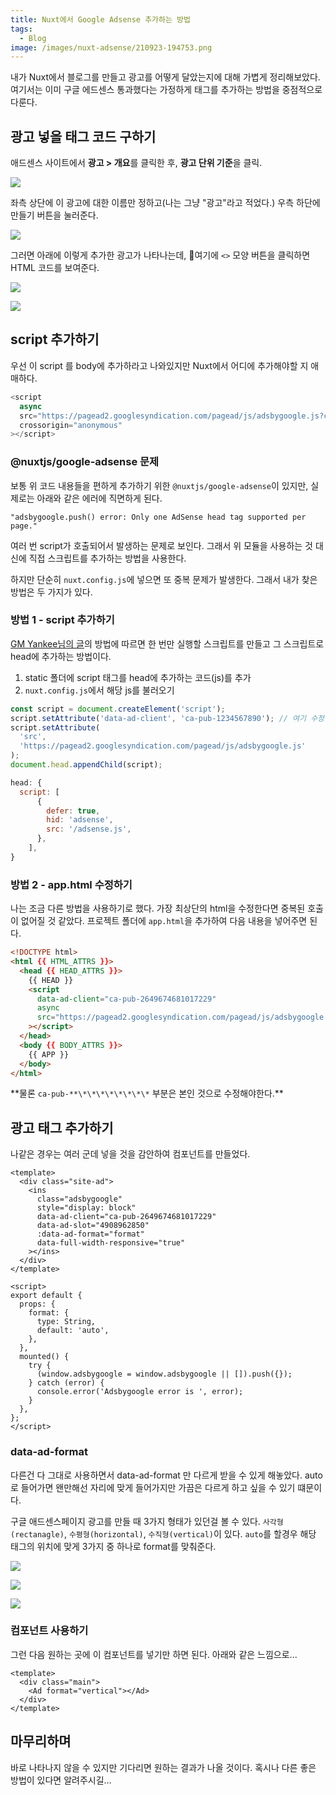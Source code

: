 ```yaml
---
title: Nuxt에서 Google Adsense 추가하는 방법
tags:
  - Blog
image: /images/nuxt-adsense/210923-194753.png
---
```


내가 Nuxt에서 블로그를 만들고 광고를 어떻게 달았는지에 대해 가볍게 정리해보았다. 여기서는 이미 구글 에드센스 통과했다는 가정하게 태그를 추가하는 방법을 중점적으로 다룬다.

<!--more-->

## 광고 넣을 태그 코드 구하기

애드센스 사이트에서 **광고 > 개요**를 클릭한 후, **광고 단위 기준**을 클릭.

![](/images/nuxt-adsense/210923-212306.png)

좌측 상단에 이 광고에 대한 이름만 정하고(나는 그냥 "광고"라고 적었다.) 우측 하단에 만들기 버튼을 눌러준다.

![](/images/nuxt-adsense/210923-212504.png)

그러면 아래에 이렇게 추가한 광고가 나타나는데, 여기에 `<>` 모양 버튼을 클릭하면 HTML 코드를 보여준다.

![](/images/nuxt-adsense/210923-210021.png)

![](/images/nuxt-adsense/210923-210626.png)

## script 추가하기

우선 이 script 를 body에 추가하라고 나와있지만 Nuxt에서 어디에 추가해야할 지 애매하다.

```js
<script
  async
  src="https://pagead2.googlesyndication.com/pagead/js/adsbygoogle.js?client=ca-pub-2649674681017228"
  crossorigin="anonymous"
></script>
```

### @nuxtjs/google-adsense 문제

보통 위 코드 내용들을 편하게 추가하기 위한 `@nuxtjs/google-adsense`이 있지만, 실제로는 아래와 같은 에러에 직면하게 된다.

```
"adsbygoogle.push() error: Only one AdSense head tag supported per page."
```

여러 번 script가 호출되어서 발생하는 문제로 보인다. 그래서 위 모듈을 사용하는 것 대신에 직접 스크립트를 추가하는 방법을 사용한다.

하지만 단순히 `nuxt.config.js`에 넣으면 또 중복 문제가 발생한다. 그래서 내가 찾은 방법은 두 가지가 있다.

### 방법 1 - script 추가하기

[GM Yankee님의 글](https://gmyankee.tistory.com/351)의 방법에 따르면 한 번만 실행할 스크립트를 만들고 그 스크립트로 head에 추가하는 방법이다.

1. static 폴더에 script 태그를 head에 추가하는 코드(js)를 추가
2. `nuxt.config.js`에서 해당 js를 불러오기

```js [static/adsense.js]
const script = document.createElement('script');
script.setAttribute('data-ad-client', 'ca-pub-1234567890'); // 여기 수정
script.setAttribute(
  'src',
  'https://pagead2.googlesyndication.com/pagead/js/adsbygoogle.js'
);
document.head.appendChild(script);
```

```js [nuxt.config.js]
head: {
  script: [
      {
        defer: true,
        hid: 'adsense',
        src: '/adsense.js',
      },
    ],
}
```

### 방법 2 - app.html 수정하기

나는 조금 다른 방법을 사용하기로 했다. 가장 최상단의 html을 수정한다면 중복된 호출이 없어질 것 같았다. 프로젝트 폴더에 `app.html`을 추가하여 다음 내용을 넣어주면 된다.

```html [app.html]
<!DOCTYPE html>
<html {{ HTML_ATTRS }}>
  <head {{ HEAD_ATTRS }}>
    {{ HEAD }}
    <script
      data-ad-client="ca-pub-2649674681017229"
      async
      src="https://pagead2.googlesyndication.com/pagead/js/adsbygoogle.js"
    ></script>
  </head>
  <body {{ BODY_ATTRS }}>
    {{ APP }}
  </body>
</html>
```

**물론 `ca-pub-**\*\*\*\*\*\*\*\*` 부분은 본인 것으로 수정해야한다.\*\*

## 광고 태그 추가하기

나같은 경우는 여러 군데 넣을 것을 감안하여 컴포넌트를 만들었다.

```vue [Ad.vue]
<template>
  <div class="site-ad">
    <ins
      class="adsbygoogle"
      style="display: block"
      data-ad-client="ca-pub-2649674681017229"
      data-ad-slot="4908962850"
      :data-ad-format="format"
      data-full-width-responsive="true"
    ></ins>
  </div>
</template>

<script>
export default {
  props: {
    format: {
      type: String,
      default: 'auto',
    },
  },
  mounted() {
    try {
      (window.adsbygoogle = window.adsbygoogle || []).push({});
    } catch (error) {
      console.error('Adsbygoogle error is ', error);
    }
  },
};
</script>
```

### data-ad-format

다른건 다 그대로 사용하면서 data-ad-format 만 다르게 받을 수 있게 해놓았다. auto로 들어가면 왠만해선 자리에 맞게 들어가지만 가끔은 다르게 하고 싶을 수 있기 떄문이다.

구글 애드센스페이지 광고를 만들 때 3가지 형태가 있던걸 볼 수 있다. `사각형(rectanagle)`, `수평형(horizontal)`, `수직형(vertical)`이 있다. `auto`를 할경우 해당 태그의 위치에 맞게 3가지 중 하나로 format를 맞춰준다.

![](/images/nuxt-adsense/210923-214453.png)

![](/images/nuxt-adsense/210923-214549.png)

![](/images/nuxt-adsense/210923-214603.png)

### 컴포넌트 사용하기

그런 다음 원하는 곳에 이 컴포넌트를 넣기만 하면 된다. 아래와 같은 느낌으로...

```vue [Main.vue]
<template>
  <div class="main">
    <Ad format="vertical"></Ad>
  </div>
</template>
```

## 마무리하며

바로 나타나지 않을 수 있지만 기다리면 원하는 결과가 나올 것이다. 혹시나 다른 좋은 방법이 있다면 알려주시길...
